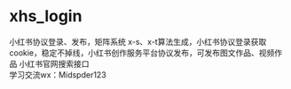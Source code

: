# xhs_login
小红书协议登录、发布，矩阵系统
x-s、x-t算法生成，小红书协议登录获取cookie，稳定不掉线，小红书创作服务平台协议发布，可发布图文作品、视频作品
小红书官网搜索接口  
学习交流wx：Midspder123
